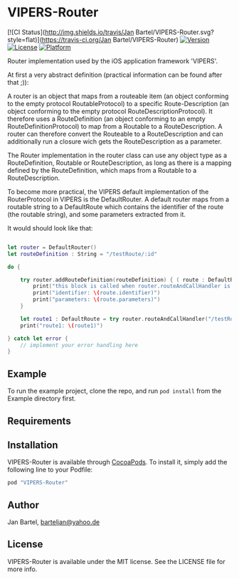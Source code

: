 # VIPERS-Router

[![CI Status](http://img.shields.io/travis/Jan Bartel/VIPERS-Router.svg?style=flat)](https://travis-ci.org/Jan Bartel/VIPERS-Router)
[![Version](https://img.shields.io/cocoapods/v/VIPERS-Router.svg?style=flat)](http://cocoapods.org/pods/VIPERS-Router)
[![License](https://img.shields.io/cocoapods/l/VIPERS-Router.svg?style=flat)](http://cocoapods.org/pods/VIPERS-Router)
[![Platform](https://img.shields.io/cocoapods/p/VIPERS-Router.svg?style=flat)](http://cocoapods.org/pods/VIPERS-Router)

Router implementation used by the iOS application framework 'VIPERS'.

At first a very abstract definition (practical information can be found after that ;)):

A router is an object that maps from a routeable item (an object conforming to the empty protocol RoutableProtocol) to a specific Route-Description (an object conforming to the empty protocol RouteDescriptionProtocol). It therefore uses a RouteDefinition (an object conforming to an empty RouteDefinitionProtocol) to map from a Routable to a RouteDescription. A router can therefore convert the Routeable to a RouteDescription and can additionally run a closure wich gets the RouteDescription as a parameter. 

The Router implementation in the router class can use any object type as a RouteDefinition, Routable or RouteDescription, as long as there is a mapping defined by the RouteDefinition, which maps from a Routable to a RouteDescription.

To become more practical, the VIPERS default implementation of the RouterProtocol in VIPERS is the DefaultRouter.
A default router maps from a routable string to a DefaultRoute which contains the identifier of the route (the routable string), and some parameters extracted from it.

It would should look like that:

```swift

let router = DefaultRouter()
let routeDefinition : String = "/testRoute/:id"

do {

    try router.addRouteDefinition(routeDefinition) { ( route : DefaultRoute ) in
        print("this block is called when router.routeAndCallHandler is called with a valid routable")
        print("identifier: \(route.identifier)")
        print("parameters: \(route.parameters)")
    }

    let route1 : DefaultRoute = try router.routeAndCallHandler("/testRoute/15")
    print("route1: \(route1)")

} catch let error {
    // implement your error handling here 
}


```

## Example

To run the example project, clone the repo, and run `pod install` from the Example directory first.

## Requirements

## Installation

VIPERS-Router is available through [CocoaPods](http://cocoapods.org). To install
it, simply add the following line to your Podfile:

```ruby
pod "VIPERS-Router"
```

## Author

Jan Bartel, barteljan@yahoo.de

## License

VIPERS-Router is available under the MIT license. See the LICENSE file for more info.
